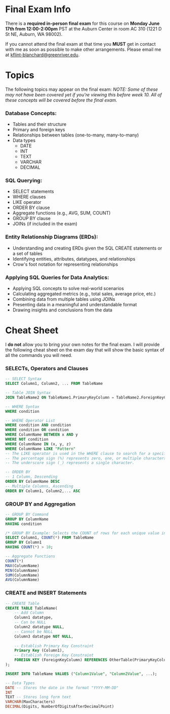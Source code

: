 # Final Exam Info

There is a **required in-person final exam** for this course on **Monday June 17th from 12:00-2:00pm** PST at the Auburn Center in room AC 310 (1221 D St NE, Auburn, WA 98002).

If you cannot attend the final exam at that time you **MUST** get in contact with me as soon as possible to make other arrangements. Please email me at kflint-blanchard@greenriver.edu.

# Topics

The following topics may appear on the final exam:
*NOTE: Some of these may not have been covered yet if you're viewing this before week 10. All of these concepts will be covered before the final exam.*
### Database Concepts:
- Tables and their structure
- Primary and foreign keys
- Relationships between tables (one-to-many, many-to-many)
- Data types
	- DATE
	- INT
	- TEXT
	- VARCHAR
	- DECIMAL

### SQL Querying:
- SELECT statements
- WHERE clauses
- LIKE operator
- ORDER BY clause
- Aggregate functions (e.g., AVG, SUM, COUNT)
- GROUP BY clause
- JOINs (if included in the exam)

### Entity Relationship Diagrams (ERDs):
- Understanding and creating ERDs given the SQL CREATE statements or a set of tables
- Identifying entities, attributes, datatypes, and relationships
- Crow's foot notation for representing relationships

### Applying SQL Queries for Data Analytics:
- Applying SQL concepts to solve real-world scenarios
- Calculating aggregated metrics (e.g., total sales, average price, etc.)
- Combining data from multiple tables using JOINs
- Presenting data in a meaningful and understandable format
- Drawing insights and conclusions from the data

# Cheat Sheet

I **do not** allow you to bring your own notes for the final exam. I will provide the following cheat sheet on the exam day that will show the basic syntax of all the commands you will need.

### SELECTs, Operators and Clauses
```sql
-- SELECT Syntax
SELECT Column1, Column2, ... FROM TableName

-- Table JOIN Syntax
JOIN TableName2 ON TableName1.PrimaryKeyColumn = TableName2.ForeignKeyColumn

-- WHERE Syntax
WHERE condition

-- WHERE Operator List
WHERE condition AND condition
WHERE condition OR condition
WHERE ColumnName BETWEEN x AND y
WHERE NOT condition
WHERE ColumnName IN (x, y, z)
WHERE ColumnName LIKE "Pattern"
-- The LIKE operator is used in the WHERE clause to search for a specified pattern in a column. It is often used with wildcard characters such as:
-- The percentage sign (%) represents zero, one, or multiple characters.
-- The underscore sign (_) represents a single character.
```

```sql
-- ORDER BY
-- 1 Column, Descending
ORDER BY ColumnName DESC
-- Multiple Columns, Ascending
ORDER BY Column1, Column2,... ASC
```

### GROUP BY and Aggregation
```sql
-- GROUP BY Command
GROUP BY ColumnName
HAVING condition

/* GROUP BY Example: Selects the COUNT of rows for each unique value in Column1, but only includes groups with a COUNT greater than 10. */
SELECT Column1, COUNT(*) FROM TableName 
GROUP BY Column1 
HAVING COUNT(*) > 10; 

-- Aggregate Functions
COUNT(*)
MAX(ColumnName)
MIN(ColumnName)
SUM(ColumnName)
AVG(ColumnName)
```


### CREATE and INSERT Statements
```sql
-- CREATE Table
CREATE TABLE TableName(
	-- Add Column
	Column1 datatype,
	-- Can be NULL
	Column2 datatype NULL,
	-- Cannot be NULL
	Column3 datatype NOT NULL,
	
	-- Establish Primary Key Constraint
	Primary Key (Column1),
	-- Establish Foreign Key Constraint
	FOREIGN KEY (ForeignKeyColumn) REFERENCES OtherTable(PrimaryKeyColumn)
);

INSERT INTO TableName VALUES ("Column1Value", "Column2Value", ...);

-- Data Types
DATE -- Stores the date in the format "YYYY-MM-DD"
INT
TEXT -- Stores long form text
VARCHAR(MaxCharacters)
DECIMAL(Digits, NumberOfDigitsAfterDecimalPoint)
```
